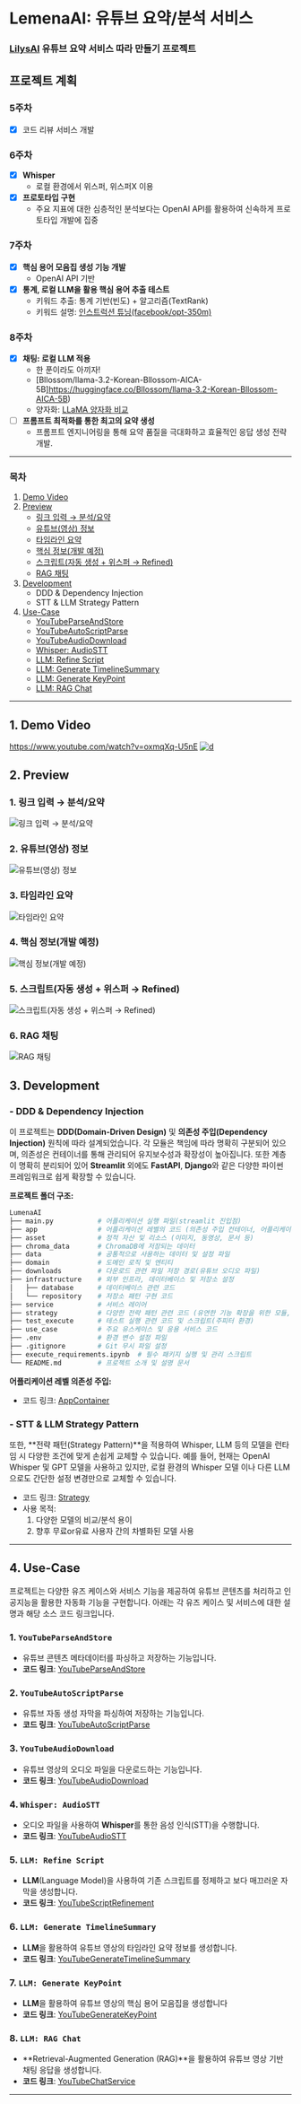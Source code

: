 # LemenaAI: 유튜브 요약/분석 서비스

### [LilysAI](https://lilys.ai/home) 유튜브 요약 서비스 따라 만들기 프로젝트

##  프로젝트 계획
### 5주차
- [x] 코드 리뷰 서비스 개발

### 6주차
- [x]  **Whisper**
    - 로컬 환경에서 위스퍼, 위스퍼X 이용
- [x]  **프로토타입 구현**
    - 주요 지표에 대한 심층적인 분석보다는 OpenAI API를 활용하여 신속하게 프로토타입 개발에 집중

### 7주차
- [x]  **핵심 용어 모음집 생성 기능 개발**
    - OpenAI API 기반 
- [x] **통계, 로컬 LLM을 활용 핵심 용어 추출 테스트**
    -  키워드 추출: 통계 기반(빈도) + 알고리즘(TextRank)
    -  키워드 설명: [인스트럭션 튜닝(facebook/opt-350m)](https://github.com/adunStudio/hanghae99_plusAI_2/blob/main/7%EC%A3%BC%EC%B0%A8_%EC%8B%AC%ED%99%94/train.py)

### 8주차
- [x]  **채팅: 로컬 LLM 적용**
    - 한 푼이라도 아끼자!
    - [Bllossom/llama-3.2-Korean-Bllossom-AICA-5B]https://huggingface.co/Bllossom/llama-3.2-Korean-Bllossom-AICA-5B)
    - 양자화: [LLaMA 양자화 비교](https://github.com/adunStudio/hanghae99_plusAI_2/tree/main/8_advanced)
- [ ]  **프롬프트 최적화를 통한 최고의 요약 생성**
    - 프롬프트 엔지니어링을 통해 요약 품질을 극대화하고 효율적인 응답 생성 전략 개발.
---

### 목차

1. [Demo Video](#1-demo-video)
2. [Preview](#2-preview)
   - [링크 입력 → 분석/요약](#1-링크-입력--분석요약)
   - [유튜브(영상) 정보](#2-유튜브영상-정보)
   - [타임라인 요약](#3-타임라인-요약)
   - [핵심 정보(개발 예정)](#4-핵심-정보개발-예정)
   - [스크립트(자동 생성 + 위스퍼 → Refined)](#5-스크립트자동-생성--위스퍼--refined)
   - [RAG 채팅](#6-rag-채팅)
3. [Development](#3-development)
   - DDD & Dependency Injection
   - STT & LLM Strategy Pattern
4. [Use-Case](#4-use-case)
   - [YouTubeParseAndStore](#1-youtubeparseandstore)
   - [YouTubeAutoScriptParse](#2-youtubeautoscriptparse)
   - [YouTubeAudioDownload](#3-youtubeaudiodownload)
   - [Whisper: AudioSTT](#4-whisper-audiostt)
   - [LLM: Refine Script](#5-llm-refine-script)
   - [LLM: Generate TimelineSummary](#6-llm-generate-timelinesummary)
   - [LLM: Generate KeyPoint](#7-llm-generate-keypoint)
   - [LLM: RAG Chat](#8-llm-rag-chat)
---

## 1. Demo Video
https://www.youtube.com/watch?v=oxmqXq-U5nE
[![d](./asset/youtube2.png)](https://www.youtube.com/watch?v=oxmqXq-U5nE)


## 2. Preview
### 1. 링크 입력 → 분석/요약
![링크 입력 → 분석/요약](./asset/preview_1.png)
### 2. 유튜브(영상) 정보
![유튜브(영상) 정보](./asset/preview_2.png)
### 3. 타임라인 요약
![타임라인 요약](./asset/preview_3.png)
### 4. 핵심 정보(개발 예정)
![핵심 정보(개발 예정)](./asset/preview_4.png)
### 5. 스크립트(자동 생성 + 위스퍼 → Refined)
![스크립트(자동 생성 + 위스퍼 → Refined)](./asset/preview_5.png)
### 6. RAG 채팅
![RAG 채팅](./asset/preview_6.png)


## 3. Development
### - DDD & Dependency Injection

이 프로젝트는 **DDD(Domain-Driven Design)** 및 **의존성 주입(Dependency Injection)** 원칙에 따라 설계되었습니다. 각 모듈은 책임에 따라 명확히 구분되어 있으며, 의존성은 컨테이너를 통해 관리되어 유지보수성과 확장성이 높아집니다. 또한 계층이 명확히 분리되어 있어 **Streamlit** 외에도 **FastAPI**, **Django**와 같은 다양한 파이썬 프레임워크로 쉽게 확장할 수 있습니다. 

**프로젝트 폴더 구조:**

```python
LumenaAI
├── main.py           # 어플리케이션 실행 파일(streamlit 진입점)
├── app               # 어플리케이션 레벨의 코드 (의존성 주입 컨테이너, 어플리케이션 등)
├── asset             # 정적 자산 및 리소스 (이미지, 동영상, 문서 등)
├── chroma_data       # ChromaDB에 저장되는 데이터
├── data              # 공통적으로 사용하는 데이터 및 설정 파일
├── domain            # 도메인 로직 및 엔티티
├── downloads         # 다운로드 관련 파일 저장 경로(유튜브 오디오 파일)
├── infrastructure    # 외부 인프라, 데이터베이스 및 저장소 설정
│   ├── database      # 데이터베이스 관련 코드
│   └── repository    # 저장소 패턴 구현 코드
├── service           # 서비스 레이어
├── strategy          # 다양한 전략 패턴 관련 코드 (유연한 기능 확장을 위한 모듈, STT, LLM 등)
├── test_execute      # 테스트 실행 관련 코드 및 스크립트(주피터 환경)
├── use_case          # 주요 유스케이스 및 응용 서비스 코드
├── .env              # 환경 변수 설정 파일
├── .gitignore        # Git 무시 파일 설정
├── execute_requirements.ipynb  # 필수 패키지 실행 및 관리 스크립트
└── README.md         # 프로젝트 소개 및 설명 문서
```

**어플리케이션 레벨 의존성 주입:**
- 코드 링크: [AppContainer](https://github.com/adunStudio/LumenaAI/blob/main/app/app_container.py)

### - STT & LLM Strategy Pattern

또한, **전략 패턴(Strategy Pattern)**을 적용하여 Whisper, LLM 등의 모델을 런타임 시 다양한 조건에 맞게 손쉽게 교체할 수 있습니다. 예를 들어, 현재는 OpenAI Whisper 및 GPT 모델을 사용하고 있지만, 로컬 환경의 Whisper 모델 이나 다른 LLM 으로도 간단한 설정 변경만으로 교체할 수 있습니다.

- 코드 링크:  [Strategy](https://github.com/adunStudio/LumenaAI/tree/main/strategy)
- 사용 목적:
    1. 다양한 모델의 비교/분석 용이 
    2. 향후 무료or유료 사용자 간의 차별화된 모델 사용

---

## 4. Use-Case

프로젝트는 다양한 유즈 케이스와 서비스 기능을 제공하여 유튜브 콘텐츠를 처리하고 인공지능을 활용한 자동화 기능을 구현합니다. 아래는 각 유즈 케이스 및 서비스에 대한 설명과 해당 소스 코드 링크입니다.

### 1. `YouTubeParseAndStore`

- 유튜브 콘텐츠 메타데이터를 파싱하고 저장하는 기능입니다.
- **코드 링크**: [YouTubeParseAndStore](https://github.com/adunStudio/LumenaAI/blob/main/use_case/youtube_parse_and_store.py)

### 2. `YouTubeAutoScriptParse`

- 유튜브 자동 생성 자막을 파싱하여 저장하는 기능입니다.
- **코드 링크**: [YouTubeAutoScriptParse](https://github.com/adunStudio/LumenaAI/blob/main/use_case/youtube_auto_script_parse.py)

### 3. `YouTubeAudioDownload`

- 유튜브 영상의 오디오 파일을 다운로드하는 기능입니다.
- **코드 링크**: [YouTubeAudioDownload](https://github.com/adunStudio/LumenaAI/blob/main/use_case/youtube_audio_download.py)

### 4. `Whisper: AudioSTT`

- 오디오 파일을 사용하여 **Whisper**를 통한 음성 인식(STT)을 수행합니다.
- **코드 링크**: [YouTubeAudioSTT](https://github.com/adunStudio/LumenaAI/blob/main/use_case/youtube_audio_stt.py)

### 5. `LLM: Refine Script`

- **LLM**(Language Model)을 사용하여 기존 스크립트를 정제하고 보다 매끄러운 자막을 생성합니다.
- **코드 링크**: [YouTubeScriptRefinement](https://github.com/adunStudio/LumenaAI/blob/main/use_case/youtube_script_refinement.py)

### 6. `LLM: Generate TimelineSummary`

- **LLM**을 활용하여 유튜브 영상의 타임라인 요약 정보를 생성합니다.
- **코드 링크**: [YouTubeGenerateTimelineSummary](https://github.com/adunStudio/LumenaAI/blob/main/use_case/youtube_generate_timeline_summary.py)

### 7. `LLM: Generate KeyPoint`

- **LLM**을 활용하여 유튜브 영상의 핵심 용어 모음집을 생성합니다
- **코드 링크**: [YouTubeGenerateKeyPoint](https://github.com/adunStudio/LumenaAI/blob/main/use_case/youtube_generate_key_point.py)

### 8. `LLM: RAG Chat`

- **Retrieval-Augmented Generation (RAG)**을 활용하여 유튜브 영상 기반 채팅 응답을 생성합니다.
- **코드 링크**: [YouTubeChatService](https://github.com/adunStudio/LumenaAI/blob/main/service/youtube_chat_service.py)

---